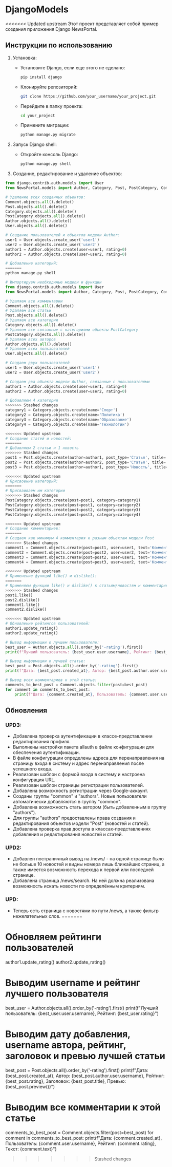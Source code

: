 # DjangoModels

<<<<<<< Updated upstream
Этот проект представляет собой пример создания приложения Django NewsPortal.

## Инструкции по использованию

1. Установка:
   - Установите Django, если еще этого не сделано:
     ```bash
     pip install django
     ```
   - Клонируйте репозиторий:
     ```bash
     git clone https://github.com/your_username/your_project.git
     ```
   - Перейдите в папку проекта:
     ```bash
     cd your_project
     ```
   - Примените миграции:
     ```bash
     python manage.py migrate
     ```

2. Запуск Django shell:
   - Откройте консоль Django:
     ```bash
     python manage.py shell
     ```

3. Создание, редактирование и удаление объектов:

```python
from django.contrib.auth.models import User
from NewsPortal.models import Author, Category, Post, PostCategory, Comment

# Удаление всех созданных объектов:
Comment.objects.all().delete()
Post.objects.all().delete()
Category.objects.all().delete()
PostCategory.objects.all().delete()
Author.objects.all().delete()
User.objects.all().delete()

# Создание пользователей и объектов модели Author:
user1 = User.objects.create_user('user1')
user2 = User.objects.create_user('user2')
author1 = Author.objects.create(user=user1, rating=0)
author2 = Author.objects.create(user=user2, rating=0)

# Добавление категорий:
=======
python manage.py shell

# Импортируем необходимые модели и функции
from django.contrib.auth.models import User
from NewsPortal.models import Author, Category, Post, PostCategory, Comment

# Удаляем все комментарии
Comment.objects.all().delete()
# Удаляем все статьи
Post.objects.all().delete()
# Удаляем все категории
Category.objects.all().delete()
# Удаляем все связанные с категориями объекты PostCategory
PostCategory.objects.all().delete()
# Удаляем всех авторов
Author.objects.all().delete()
# Удаляем всех пользователей
User.objects.all().delete()

# Создаем двух пользователей
user1 = User.objects.create_user('user1')
user2 = User.objects.create_user('user2')

# Создаем два объекта модели Author, связанные с пользователями
author1 = Author.objects.create(user=user1, rating=0)
author2 = Author.objects.create(user=user2, rating=0)

# Добавляем 4 категории
>>>>>>> Stashed changes
category1 = Category.objects.create(name='Спорт')
category2 = Category.objects.create(name='Политика')
category3 = Category.objects.create(name='Образование')
category4 = Category.objects.create(name='Технологии')

<<<<<<< Updated upstream
# Создание статей и новостей:
=======
# Добавляем 2 статьи и 1 новость
>>>>>>> Stashed changes
post1 = Post.objects.create(author=author1, post_type='Статья', title='Статья 1', text='Текст статьи 1', rating=0)
post2 = Post.objects.create(author=author2, post_type='Статья', title='Статья 2', text='Текст статьи 2', rating=0)
post3 = Post.objects.create(author=author1, post_type='Новость', title='Новость 1', text='Текст новости 1', rating=0)

<<<<<<< Updated upstream
# Присвоение категорий:
=======
# Присваиваем им категории
>>>>>>> Stashed changes
PostCategory.objects.create(post=post1, category=category1)
PostCategory.objects.create(post=post1, category=category2)
PostCategory.objects.create(post=post2, category=category3)
PostCategory.objects.create(post=post3, category=category4)

<<<<<<< Updated upstream
# Создание комментариев:
=======
# Создаем как минимум 4 комментария к разным объектам модели Post
>>>>>>> Stashed changes
comment1 = Comment.objects.create(post=post1, user=user1, text='Комментарий 1', rating=0)
comment2 = Comment.objects.create(post=post2, user=user2, text='Комментарий 2', rating=0)
comment3 = Comment.objects.create(post=post2, user=user1, text='Комментарий 3', rating=0)
comment4 = Comment.objects.create(post=post3, user=user2, text='Комментарий 4', rating=0)

<<<<<<< Updated upstream
# Применение функций like() и dislike():
=======
# Применяем функции like() и dislike() к статьям/новостям и комментариям
>>>>>>> Stashed changes
post1.like()
post2.dislike()
comment1.like()
comment2.dislike()

<<<<<<< Updated upstream
# Обновление рейтингов пользователей:
author1.update_rating()
author2.update_rating()

# Вывод информации о лучшем пользователе:
best_user = Author.objects.all().order_by('-rating').first()
print(f"Лучший пользователь: {best_user.user.username}, Рейтинг: {best_user.rating}")

# Вывод информации о лучшей статье:
best_post = Post.objects.all().order_by('-rating').first()
print(f"Дата: {best_post.created_at}, Автор: {best_post.author.user.username}, Рейтинг: {best_post.rating}, Заголовок: {best_post.title}, Превью: {best_post.preview()}")

# Вывод всех комментариев к этой статье:
comments_to_best_post = Comment.objects.filter(post=best_post)
for comment in comments_to_best_post:
    print(f"Дата: {comment.created_at}, Пользователь: {comment.user.username}, Рейтинг: {comment.rating}, Текст: {comment.text}")
```

## Обновления

### UPD3:
- Добавлена проверка аутентификации в классе-представлении редактирования профиля.
- Выполнены настройки пакета allauth в файле конфигурации для обеспечения аутентификации.
- В файле конфигурации определены адреса для перенаправления на страницу входа в систему и адрес перенаправления после успешного входа.
- Реализован шаблон с формой входа в систему и настроена конфигурация URL.
- Реализован шаблон страницы регистрации пользователей.
- Добавлена возможность регистрации через Google-аккаунт.
- Созданы группы "common" и "authors". Новые пользователи автоматически добавляются в группу "common".
- Добавлена возможность стать автором (быть добавленным в группу "authors").
- Для группы "authors" предоставлены права создания и редактирования объектов модели "Post" (новостей и статей).
- Добавлена проверка прав доступа в классах-представлениях добавления и редактирования новостей и статей.

### UPD2:
- Добавлен постраничный вывод на /news/ - на одной странице было не больше 10 новостей и видны номера лишь ближайших страниц, а также имеется возможность перехода к первой или последней странице.
- Добавлена страница /news/search. На ней должна реализована возможность искать новости по определённым критериям.

### UPD:
- Теперь есть страница с новостями по пути /news, а также фильтр нежелательных слов.
=======
# Обновляем рейтинги пользователей
author1.update_rating()
author2.update_rating()

# Выводим username и рейтинг лучшего пользователя
best_user = Author.objects.all().order_by('-rating').first()
print(f"Лучший пользователь: {best_user.user.username}, Рейтинг: {best_user.rating}")

# Выводим дату добавления, username автора, рейтинг, заголовок и превью лучшей статьи
best_post = Post.objects.all().order_by('-rating').first()
print(f"Дата: {best_post.created_at}, Автор: {best_post.author.user.username}, Рейтинг: {best_post.rating}, Заголовок: {best_post.title}, Превью: {best_post.preview()}")


# Выводим все комментарии к этой статье
comments_to_best_post = Comment.objects.filter(post=best_post)
for comment in comments_to_best_post:
    print(f"Дата: {comment.created_at}, Пользователь: {comment.user.username}, Рейтинг: {comment.rating}, Текст: {comment.text}")
>>>>>>> Stashed changes
